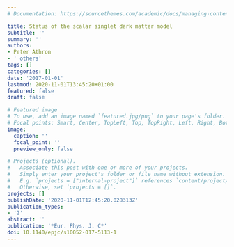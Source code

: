 ```yaml
---
# Documentation: https://sourcethemes.com/academic/docs/managing-content/

title: Status of the scalar singlet dark matter model
subtitle: ''
summary: ''
authors:
- Peter Athron
- ' others'
tags: []
categories: []
date: '2017-01-01'
lastmod: 2020-11-01T13:45:20+01:00
featured: false
draft: false

# Featured image
# To use, add an image named `featured.jpg/png` to your page's folder.
# Focal points: Smart, Center, TopLeft, Top, TopRight, Left, Right, BottomLeft, Bottom, BottomRight.
image:
  caption: ''
  focal_point: ''
  preview_only: false

# Projects (optional).
#   Associate this post with one or more of your projects.
#   Simply enter your project's folder or file name without extension.
#   E.g. `projects = ["internal-project"]` references `content/project/deep-learning/index.md`.
#   Otherwise, set `projects = []`.
projects: []
publishDate: '2020-11-01T12:45:20.028313Z'
publication_types:
- '2'
abstract: ''
publication: '*Eur. Phys. J. C*'
doi: 10.1140/epjc/s10052-017-5113-1
---
```

